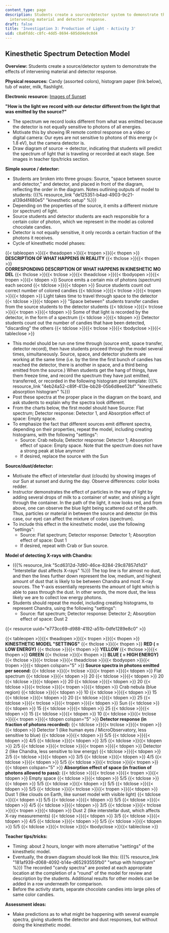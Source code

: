 ```yaml
---
content_type: page
description: Students create a source/detector system to demonstrate the effects of
  intervening material and detector response.
draft: false
title: 'Investigation 3: Production of Light - Activity 3'
uid: c8a0fddc-c8fc-4dd5-8694-605dd4e9c0d4
---
```

## **Kinesthetic Spectrum Detection Model**

**Overview:** Students create a source/detector system to demonstrate the effects of intervening material and detector response.

**Physical resources:** Candy (assorted colors), histogram paper (link below), tub of water, milk, flashlight.

**Electronic resource:** [Images of Sunset](http://www.atoptics.co.uk/atoptics/mmirsun.htm)

**"How is the light we record with our detector different from the light that was emitted by the source?"**

- The spectrum we record looks different from what was emitted because the detector is not equally sensitive to photons of all energies.
- Motivate this by showing IR remote control response on a video or digital camera: Our eyes are not sensitive to photons of this energy (\< 1.8 eV), but the camera detector is.
- Draw diagram of source -> detector, indicating that students will predict the spectrum of light that is traveling or recorded at each stage. See images in teacher tips/tricks section.

**Simple source / detector:**

- Students are broken into three groups: Source, "space between source and detector," and detector, and placed in front of the diagram, reflecting the order in the diagram. Notes outlining outputs of model to students: ({{% resource_link "de125351-b4ad-4903-9c21-a139d4f480e5" "kinesthetic setup" %}})
- Depending on the properties of the source, it emits a different mixture (or spectrum) of light.
- Source students and detector students are each responsible for a certain color of photon, which we represent in the model as colored chocolate candies.
- Detector is not equally sensitive, it only records a certain fraction of the photons it receives.
- Cycle of kinesthetic model phases:

{{< tableopen >}}{{< theadopen >}}{{< tropen >}}{{< thopen >}}
**DESCRIPTION OF WHAT HAPPENS IN REALITY**
{{< thclose >}}{{< thopen >}}
**CORRESPONDING DESCRIPTION OF WHAT HAPPENS IN KINESHETIC MODEL**
{{< thclose >}}{{< trclose >}}{{< theadclose >}}{{< tbodyopen >}}{{< tropen >}}{{< tdopen >}}
Source emits a certain mix of photons (spectrum) each second
{{< tdclose >}}{{< tdopen >}}
Source students count out correct number of colored candies
{{< tdclose >}}{{< trclose >}}{{< tropen >}}{{< tdopen >}}
Light takes time to travel through space to the detector
{{< tdclose >}}{{< tdopen >}}
"Space between" students transfer candies from the source students to the detector students
{{< tdclose >}}{{< trclose >}}{{< tropen >}}{{< tdopen >}}
Some of that light is recorded by the detector, in the form of a spectrum
{{< tdclose >}}{{< tdopen >}}
Detector students count out the number of candies that have been detected, "discarding" the others
{{< tdclose >}}{{< trclose >}}{{< tbodyclose >}}{{< tableclose >}}

- This model should be run one time through (source emit, space transfer, detector record), then have students proceed through the model several times, simultaneously. Source, space, and detector students are working at the same time (i.e. by the time the first bunch of candies has reached the detector, there is another in space, and a third being emitted from the source.) When students get the hang of things, have them freeze time, and record the spectrum they have just emitted, transferred, or recorded in the following histogram plot template: ({{% resource_link "4eb24a52-c89f-413e-bb28-05b6d8ee62bf" "kinesthetic absorption histogram" %}})
- Post these spectra at the proper place in the diagram on the board, and ask students to explain why the spectra look different.
- From the charts below, the first model should have Source: Flat spectrum; Detector response: Detector 1, and Absorption effect of space: Empty space.
- To emphasize the fact that different sources emit different spectra, depending on their properties, repeat the model, including creating histograms, with the following "settings":
    - Source: Crab nebula; Detector response: Detector 1; Absorption effect of space: Empty space. Note that the spectrum does not have a strong peak at blue anymore!
    - If desired, replace the source with the Sun

**Source/dust/detector:**

- Motivate the effect of interstellar dust (clouds) by showing images of our Sun at sunset and during the day. Observe differences: color looks redder.
- Instructor demonstrates the effect of particles in the way of light by adding several drops of milk to a container of water, and shining a light through the container. In the path of the light, it now looks red, and from above, one can observe the blue light being scattered out of the path. Thus, particles or material in between the source and detector (in this case, our eye) can affect the mixture of colors (spectrum).
- To include this effect in the kinesthetic model, use the following "settings":
    - Source: Flat spectrum; Detector response: Detector 1; Absorption effect of space: Dust 1
    - If desired, repeat with Crab or Sun source.

**Model of detecting X-rays with Chandra:**

- ({{% resource_link "5cd6312d-7d90-46ce-8284-29c87857d1d3" "Interstellar dust affects X-rays" %}}) The top line is for almost no dust, and then the lines further down represent the low, medium, and highest amount of dust that is likely to be between Chandra and most X-ray sources. The Y-axis essentially represents the amount of light which is able to pass through the dust. In other words, the more dust, the less likely we are to collect low energy photons.
- Students should repeat the model, including creating histograms, to represent Chandra, using the following "settings":
    - Source: flat spectrum; Detector response: Detector 2; Absorption effect of space: Dust 2

{{< resource uuid="e773cc69-d988-4192-a51b-0dfe1289e8c0" >}}

{{< tableopen >}}{{< theadopen >}}{{< tropen >}}{{< thopen >}}
**KINESTHETIC MODEL "SETTINGS"**
{{< thclose >}}{{< thopen >}}
**RED ( = LOW ENERGY)**
{{< thclose >}}{{< thopen >}}
**YELLOW**
{{< thclose >}}{{< thopen >}}
**GREEN**
{{< thclose >}}{{< thopen >}}
**BLUE ( = HIGH ENERGY)**
{{< thclose >}}{{< trclose >}}{{< theadclose >}}{{< tbodyopen >}}{{< tropen >}}{{< tdopen colspan="5" >}}
**Source spectra in photons emitted per second:**
{{< tdclose >}}{{< trclose >}}{{< tropen >}}{{< tdopen >}}
Flat spectrum
{{< tdclose >}}{{< tdopen >}}
20
{{< tdclose >}}{{< tdopen >}}
20
{{< tdclose >}}{{< tdopen >}}
20
{{< tdclose >}}{{< tdopen >}}
20
{{< tdclose >}}{{< trclose >}}{{< tropen >}}{{< tdopen >}}
Crab nebula (blue region)
{{< tdclose >}}{{< tdopen >}}
10
{{< tdclose >}}{{< tdopen >}}
15
{{< tdclose >}}{{< tdopen >}}
20
{{< tdclose >}}{{< tdopen >}}
25
{{< tdclose >}}{{< trclose >}}{{< tropen >}}{{< tdopen >}}
Sun
{{< tdclose >}}{{< tdopen >}}
15
{{< tdclose >}}{{< tdopen >}}
25
{{< tdclose >}}{{< tdopen >}}
15
{{< tdclose >}}{{< tdopen >}}
10
{{< tdclose >}}{{< trclose >}}{{< tropen >}}{{< tdopen colspan="5" >}}
**Detector response (in fraction of photons recorded):**
{{< tdclose >}}{{< trclose >}}{{< tropen >}}{{< tdopen >}}
Detector 1 (like human eyes / MicroObservatory, less sensitive to blue)
{{< tdclose >}}{{< tdopen >}}
5/5
{{< tdclose >}}{{< tdopen >}}
4/5
{{< tdclose >}}{{< tdopen >}}
3/5
{{< tdclose >}}{{< tdopen >}}
2/5
{{< tdclose >}}{{< trclose >}}{{< tropen >}}{{< tdopen >}}
Detector 2 (like Chandra, less sensitive to low energy)
{{< tdclose >}}{{< tdopen >}}
2/5
{{< tdclose >}}{{< tdopen >}}
3/5
{{< tdclose >}}{{< tdopen >}}
4/5
{{< tdclose >}}{{< tdopen >}}
5/5
{{< tdclose >}}{{< trclose >}}{{< tropen >}}{{< tdopen colspan="5" >}}
**Absorption effect of space (in fraction of photons allowed to pass):**
{{< tdclose >}}{{< trclose >}}{{< tropen >}}{{< tdopen >}}
Empty space
{{< tdclose >}}{{< tdopen >}}
5/5
{{< tdclose >}}{{< tdopen >}}
5/5
{{< tdclose >}}{{< tdopen >}}
5/5
{{< tdclose >}}{{< tdopen >}}
5/5
{{< tdclose >}}{{< trclose >}}{{< tropen >}}{{< tdopen >}}
Dust 1 (like clouds on Earth, like sunset model with visible light)
{{< tdclose >}}{{< tdopen >}}
5/5
{{< tdclose >}}{{< tdopen >}}
5/5
{{< tdclose >}}{{< tdopen >}}
4/5
{{< tdclose >}}{{< tdopen >}}
3/5
{{< tdclose >}}{{< trclose >}}{{< tropen >}}{{< tdopen >}}
Dust 2 (like interstellar dust, which affects X-ray measurements)
{{< tdclose >}}{{< tdopen >}}
3/5
{{< tdclose >}}{{< tdopen >}}
4/5
{{< tdclose >}}{{< tdopen >}}
5/5
{{< tdclose >}}{{< tdopen >}}
5/5
{{< tdclose >}}{{< trclose >}}{{< tbodyclose >}}{{< tableclose >}}

**Teacher tips/tricks:**

- Timing: about 2 hours, longer with more alternative "settings" of the kinesthetic model.
- Eventually, the drawn diagram should look like this: ({{% resource_link "181af939-d068-4092-b14e-d65293555fb0" "setup with histogram" %}}) The recorded "candy spectra" are posted at each appropriate location at the completion of a "round" of the model for review and description by the students. Additional results for other models can be added in a row underneath for comparison.
- Before the activity starts, separate chocolate candies into large piles of same color candies.

**Assessment ideas:**

- Make predictions as to what might be happening with several example spectra, giving students the detector and dust responses, but without doing the kinesthetic model.